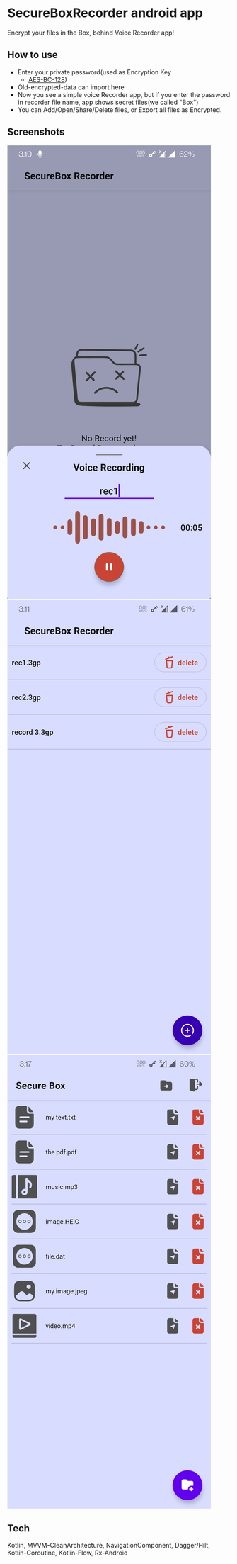 # SecureBoxRecorder android app

Encrypt your files in the Box, behind Voice Recorder app!

## How to use

- Enter your private password(used as Encryption Key
  - [AES-BC-128](https://en.wikipedia.org/wiki/Advanced_Encryption_Standard))
- Old-encrypted-data can import here
- Now you see a simple voice Recorder app, but if you enter the password in recorder file name, app
  shows secret files(we called "Box")
- You can Add/Open/Share/Delete files, or Export all files as Encrypted.

## Screenshots

![Record list](screenshots/screenshot_1.jpg)
![Voice Recorder](screenshots/screenshot_2.jpg)
![Box](screenshots/screenshot_3.jpg)

## Tech

Kotlin, MVVM-CleanArchitecture, NavigationComponent, Dagger/Hilt, Kotlin-Coroutine, Kotlin-Flow,
Rx-Android
